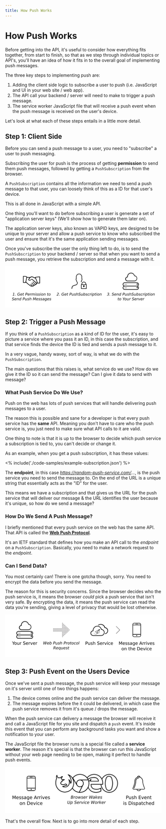 ```yaml
---
title: How Push Works
---
```

# How Push Works

Before getting into the API, it's useful to consider how everything
fits together, from start to finish, so that as we step through individual
topics or API's, you'll have an idea of how it fits in to the overall goal of
implementing push messages.

The three key steps to implementing push are:

1. Adding the client side logic to subscribe a user to push
  (i.e. JavaScript and UI in your web site / web app).
1. The API call your backend / server will need to make to trigger a push
  message.
1. The service worker JavaScript file that will receive a push event when the
  push message is received on the user's device.

Let's look at what each of these steps entails in a little more detail.

## Step 1: Client Side

Before you can send a push message to a user, you need to "subscribe" a user
to push messaging.

Subscribing the user for push is the process of getting
**permission** to send them push messages, followed by getting
a `PushSubscription` from the browser.

A `PushSubscription` contains all the information we need to send a push message
to that user, you can loosely think of this as a ID for that user's device.

This is all done in JavaScript with a simple API.

One thing you'll want to do before subscribing a user is generate a set of
"application server keys" (We'll show how to generate them later on).

The application server keys, also known as VAPID keys, are designed to be
unique to your server and allow a push service to know who subscribed the user
and ensure that it's the same application sending messages.

Once you've subscribe the user the only thing left to do, is to send the
`PushSubscription` to your backend / server so that when you want to send a push message,
you retrieve the subscription and send a message with it.

![Make sure you send the PushSubscription to your backend.](/images/png-version/browser-to-server.png)

## Step 2: Trigger a Push Message

If you think of a `PushSubscription` as a kind of ID for the user, it's easy to
picture a service where you pass it an ID, in this case the subscription, and
that service finds the device the ID is tied and sends a push message to it.

In a very vague, handy wavey, sort of way, is what we do with the
`PushSubscription`.

The main questions that this raises is, what service do we use? How do we give
it the ID so it can send the message? Can I give it data to send with message?

### What Push Service Do We Use?

Push on the web has lots of push services that will handle delivering push
messages to a user.

The reason this is possible and sane for a developer is that every push service
has the **same** API. Meaning you don't have to care who the push service is,
you just need to make sure what API calls to it are valid.

One thing to note is that it is up to the browser to decide which push service
a subscription is tied to, you can't decide or change it.

As an example, when you get a push subscription, it has these values:

<% include('./code-samples/example-subscription.json') %>

The **endpoint**, in this case *https://random-push-service.com/...*, is the
push service you need to send the message to. On the end of the URL is a
unique string that essentially acts as the "ID" for the user.

This means we have a subscription and that gives us the URL for the push service
that will deliver our message & the URL identifies the user because it's
unique, so how do we send a message?

### How Do We Send A Push Message?

I briefly mentioned that every push service on the web has the same API. That
API is called the [**Web Push Protocol**](https://tools.ietf.org/html/draft-ietf-webpush-protocol).

It's an IETF standard that defines how you make an API call to the *endpoint*
on a `PushSubscription`. Basically, you need to make a network request to
the *endpoint*.

### Can I Send Data?

You most certainly can! There is one gotcha though, sorry. You need to
encrypt the data before you send the message.

The reason for this is security concerns. Since the browser decides who the
push service is, it means the browser *could* pick a push service that isn't
very safe. By encrypting the data, it means the push service can read the data
you're sending, giving a level of privacy that would be lost otherwise.

![When your server wishes to send a push message, it makes a web push protocol request to a push service.](/images/png-version/server-to-push-service.png)

## Step 3: Push Event on the Users Device

Once we've sent a push message, the push service will keep your message on it's
server until one of two things happens:

1. The device comes online and the push service can deliver the message.
1. The message expires before the it could be delivered, in which case the
push service removes it from it's queue / drops the message.

When the push service can delivery a message the browser will receive it and
call a JavaScript file for you site and dispatch a `push` event. It's inside
this event that you can perform any background tasks you want and show a
notification to your user.

The JavaScript file the browser runs is a special file called a
**service worker**. The reason it's special is that the browser can run this
JavaScript without your web page needing to be open, making it perfect to
handle push events.

![When a push message is sent from a push service to a users device, your service worker receives a push event.](/images/png-version/push-service-to-sw-event.png)

That's the overall flow. Next is to go into more detail of each step.
